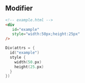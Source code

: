 ## Modifier

```html <html>
<!-- example.html -->
<div
   id="example"
   style="width:50px;height:25px"
/>
```

```kotlin <kotlin>
Div(attrs = {
  id("example")
  style {
    width(50.px)
    height(25.px)
  }
})
```
